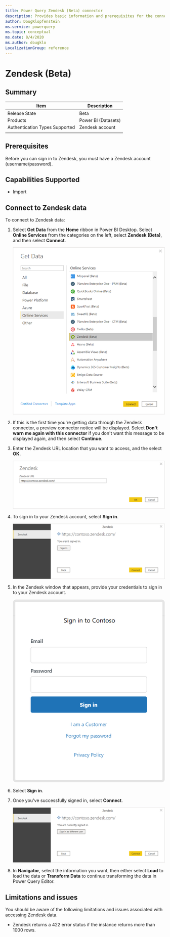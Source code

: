 ```yaml
---
title: Power Query Zendesk (Beta) connector
description: Provides basic information and prerequisites for the connector, describes the connection process, and discusses limitations and issues you might encounter.
author: DougKlopfenstein
ms.service: powerquery
ms.topic: conceptual
ms.date: 8/4/2020
ms.author: dougklo
LocalizationGroup: reference
---
```


# Zendesk (Beta)

## Summary

| Item | Description |
| ---- | ----------- |
| Release State | Beta |
| Products | Power BI (Datasets) |
| Authentication Types Supported | Zendesk account |
| | |

## Prerequisites

Before you can sign in to Zendesk, you must have a Zendesk account (username/password).

## Capabilities Supported

* Import

## Connect to Zendesk data

To connect to Zendesk data:

1. Select **Get Data** from the **Home** ribbon in Power BI Desktop. Select **Online Services** from the categories on the left, select **Zendesk (Beta)**, and then select **Connect**.

   ![Image with Online Services category and the Zendesk connector highlighted.](./media/zendesk/get-zendesk-data.png)

2. If this is the first time you're getting data through the Zendesk connector, a preview connector notice will be displayed. Select **Don't warn me again with this connector** if you don't want this message to be displayed again, and then select **Continue**.

3. Enter the Zendesk URL location that you want to access, and the select **OK**.

   ![Image with Zendesk URL location filled out and ready to select OK](./media/zendesk/zendesk-url.png)

4. To sign in to your Zendesk account, select **Sign in**.

   ![Image with Zendesk account highlighted, and showing the sign in button.](./media/zendesk/sign-in.png)

5. In the Zendesk window that appears, provide your credentials to sign in to your Zendesk account.

   ![Image with the sign in screen to Zendesk.](./media/zendesk/zendesk-sign-in.png)

6. Select **Sign in**.

7. Once you've successfully signed in, select **Connect**.

   ![Image with the user signed in and ready to connect](./media/zendesk/signed-in.png)

8. In **Navigator**, select the information you want, then either select **Load** to load the data or **Transform Data** to continue transforming the data in Power Query Editor.

## Limitations and issues

You should be aware of the following limitations and issues associated with accessing Zendesk data.

* Zendesk returns a 422 error status if the instance returns more than 1000 rows.
